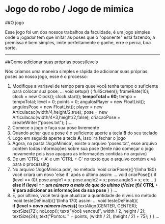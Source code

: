 # Jogo do robo / Jogo de mimica

##O jogo

Esse jogo foi um dos nossos trabalhos da faculdade, é um jogo simples onde o jogador tem que imitar as poses que o "oponente" está fazendo, a premissa é bem simples, imite perfeitamente e ganhe, erre e perca, boa sorte.

---

##Como adicionar suas próprias poses/leveis

Nós criamos uma maneira simples e rápida de adicionar suas próprias poses ao nosso jogo, esse é o processo:

1. Modifique a variavel de tempo para quee você tenha tempo o suficiente para colocar sua pose:
...
void setup() {
  fullScreen();
  frameRate(10);
  clock = new Clock();
  clock.start();
  **tempoTotal = 60;**
  tempo = tempoTotal;
  level = 0;
  points = 0;
  angulosPlayer = new FloatList();
  angulosPose = new FloatList();
  player = new Articulacao(width/4,height/2,true);
  pose = new Articulacao(width/4*3,height/2,false);
  criacaoPose = createWriter("poses.txt");
}
...
2. Comece o jogo e faça sua pose livremente
3. Quando achar que a pose é o suficiente aperte a tecla **B** do seu teclado
4. Logo em seguida aperte a tecla **A**, isso ira fechar o jogo
5. Agora, na pasta 'JogoMimica', existe o arquivo 'poses.txt', esse arquivo contém todas informações sobre sua pose (tente não começar o jogo novamente pois isso apagara as informações contidas no arquivo)
6. De um 'CTRL + A' e um 'CTRL + C' no texto que o arquivo contém e vá para o processing
7. No arquivo 'JogoMimica.pde', no método 'void criarPose(){}'(linha 180) você criará um novo 'else if' após o último assim:
...
void criarPose(){
  if (level == 0){
    pose.angle1 = x;
    pose.angle2 = x;
    pose.angle3 = x;
    etc...
  } **else if (level == *um número a mais do que do ultimo if/else if*){**
    **CTRL + V para adicionar as informações da sua pose**
  }
}
...
8. E, por último, você terá que atualizar a quantidade de niveis no método 'void testeDeFinal(){}'(linha 170) assim:
...
void testeDeFinal(){  
    **if (level > *novo número leveis*){**
      textAlign(CENTER, CENTER);
      textSize(72);
      noLoop();
      text("Você venceu!", width / 2, height / 2);
      textSize(24);
      text("Pontos: " + points, (width / 2), (height / 2) + 75);
    }
}
...